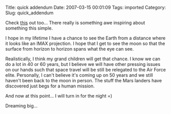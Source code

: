 Title: quick addendum
Date: 2007-03-15 00:01:09
Tags: imported
Category: 
Slug: quick_addendum


<p class="dc">Check <a href="http://eobadmin.gsfc.nasa.gov/Newsroom/NewImages/images.php3?img_id=17542" title="I hope I get to go to space someday">this</a> out too...   There really is something awe inspiring about something this simple.</p>
I hope in my lifetime I have a chance to see the Earth from a distance where it looks like an IMAX projection.  I hope that I get to see the moon so that the surface from horizon to horizon spans what the eye can see.

Realistically, I think my grand children will get that chance.  I know we can do a lot in 40 or 60 years, but I believe we will have other pressing issues on our hands such that space travel will be still be relegated to the Air Force elite.  Personally, I can't believe it's coming up on 50 years and we still haven't been back to the moon in person.  The stuff the Mars landers have discovered just begs for a human mission.

And now at this point... I will turn in for the night =)
<p class="dc">Dreaming big...</p>
